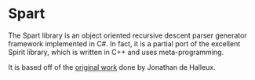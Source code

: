 Spart
=====

The Spart library is an object oriented recursive descent parser generator framework implemented in C#. In fact, it is a partial port of the excellent Spirit library, which is written in C++ and uses meta-programming.

It is based off of the [original work](http://www.codeproject.com/Articles/5676/Spart-a-parser-generator-framework-C) done by Jonathan de Halleux.
